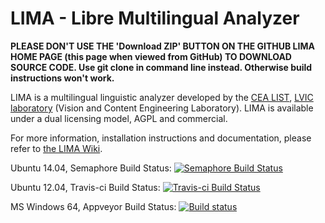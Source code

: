 LIMA - Libre Multilingual Analyzer
==================================

**PLEASE DON'T USE THE 'Download ZIP' BUTTON ON THE GITHUB LIMA HOME PAGE (this page when viewed from GitHub) TO DOWNLOAD SOURCE CODE. Use git clone in command line instead. Otherwise build instructions won't work.**

LIMA is a multilingual linguistic analyzer developed by the [CEA LIST](http://www-list.cea.fr/en), [LVIC laboratory](http://www.kalisteo.fr/en/index.htm) (Vision and Content Engineering Laboratory). LIMA is available under a dual licensing model, AGPL and commercial. 

For more information, installation instructions and documentation, please refer to [the LIMA Wiki](https://github.com/aymara/lima/wiki).

<!---
Drone.io Build Status: [![Drone.io Build Status](https://drone.io/github.com/aymara/lima/status.png)](https://drone.io/github.com/aymara/lima/latest)
-->

Ubuntu 14.04, Semaphore Build Status: [![Semaphore Build Status](https://semaphoreci.com/api/v1/projects/9f2a943e-65c3-4480-8289-1aec608fb8bf/513367/shields_badge.svg)](https://semaphoreci.com/kleag/lima)

Ubuntu 12.04, Travis-ci Build Status: [![Travis-ci Build Status](https://travis-ci.org/aymara/lima.svg?branch=master)](https://travis-ci.org/aymara/lima)

MS Windows 64, Appveyor Build Status: [![Build status](https://ci.appveyor.com/api/projects/status/tyj7jgks2cxx94w9?svg=true)](https://ci.appveyor.com/project/kleag/lima)
